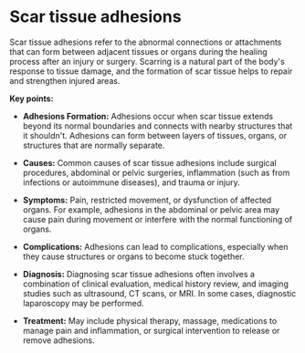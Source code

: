 # Scar tissue adhesions

Scar tissue adhesions refer to the abnormal connections or attachments that can form between adjacent tissues or organs during the healing process after an injury or surgery. Scarring is a natural part of the body's response to tissue damage, and the formation of scar tissue helps to repair and strengthen injured areas.

**Key points:**

* **Adhesions Formation:** Adhesions occur when scar tissue extends beyond its normal boundaries and connects with nearby structures that it shouldn't. Adhesions can form between layers of tissues, organs, or structures that are normally separate.

* **Causes:** Common causes of scar tissue adhesions include surgical procedures, abdominal or pelvic surgeries, inflammation (such as from infections or autoimmune diseases), and trauma or injury.

* **Symptoms:** Pain, restricted movement, or dysfunction of affected organs. For example, adhesions in the abdominal or pelvic area may cause pain during movement or interfere with the normal functioning of organs.

* **Complications:** Adhesions can lead to complications, especially when they cause structures or organs to become stuck together.

* **Diagnosis:** Diagnosing scar tissue adhesions often involves a combination of clinical evaluation, medical history review, and imaging studies such as ultrasound, CT scans, or MRI. In some cases, diagnostic laparoscopy may be performed.

* **Treatment:** May include physical therapy, massage, medications to manage pain and inflammation, or surgical intervention to release or remove adhesions.
